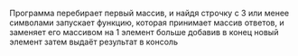 Программа перебирает первый массив, и найдя строчку с 3 или менее символами
запускает функцию, которая принимает массив ответов, и заменяет его массивом на 1 элемент больше
добавив в конец новый элемент
затем выдаёт результат в консоль